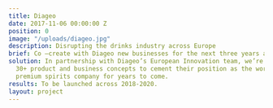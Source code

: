 ```yaml
---
title: Diageo
date: 2017-11-06 00:00:00 Z
position: 0
image: "/uploads/diageo.jpg"
description: Disrupting the drinks industry across Europe
brief: Co –create with Diageo new businesses for the next three years and beyond.
solution: In partnership with Diageo’s European Innovation team, we’re developing
  30+ product and business concepts to cement their position as the world’s leading
  premium spirits company for years to come.
results: To be launched across 2018-2020.
layout: project
---
```



